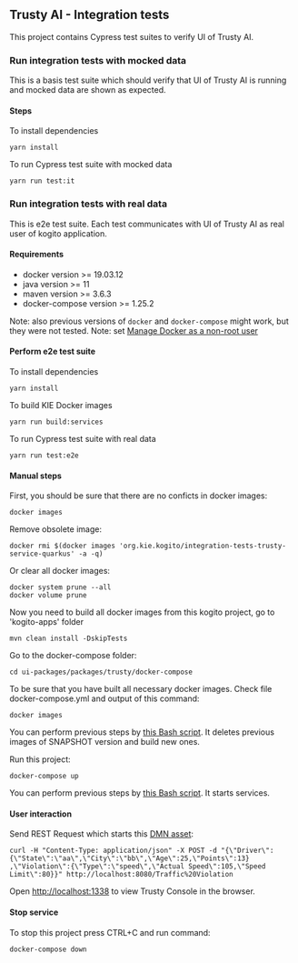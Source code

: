 ## Trusty AI - Integration tests

This project contains Cypress test suites to verify UI of Trusty AI. 

### Run integration tests with mocked data

This is a basis test suite which should verify that UI of Trusty AI is running and mocked data are shown as expected. 

#### Steps

To install dependencies
```
yarn install
```

To run Cypress test suite with mocked data
```
yarn run test:it
```

### Run integration tests with real data

This is e2e test suite. Each test communicates with UI of Trusty AI as real user of kogito application.

#### Requirements

- docker version >= 19.03.12
- java version >= 11
- maven version >= 3.6.3
- docker-compose version >= 1.25.2

Note: also previous versions of `docker` and `docker-compose` might work, but they were not tested.
Note: set [Manage Docker as a non-root user](https://docs.docker.com/engine/install/linux-postinstall/)

#### Perform e2e test suite

To install dependencies
```
yarn install
```

To build KIE Docker images
```
yarn run build:services
```

To run Cypress test suite with real data
```
yarn run test:e2e
```

#### Manual steps
First, you should be sure that there are no conficts in docker images:
```
docker images
```

Remove obsolete image:
```
docker rmi $(docker images 'org.kie.kogito/integration-tests-trusty-service-quarkus' -a -q)
```

Or clear all docker images:
```
docker system prune --all
docker volume prune
```

Now you need to build all docker images from this kogito project, go to 'kogito-apps' folder
```
mvn clean install -DskipTests
```

Go to the docker-compose folder:
```
cd ui-packages/packages/trusty/docker-compose
```

To be sure that you have built all necessary docker images. Check file docker-compose.yml and output of this command:
```
docker images
```
You can perform previous steps by [this Bash script](docker-compose/build.sh). It deletes previous images of SNAPSHOT version and build new ones.


Run this project:
```
docker-compose up
```
You can perform previous steps by [this Bash script](docker-compose/start_docker.sh). It starts services.

#### User interaction

Send REST Request which starts this [DMN asset](https://kiegroup.github.io/kogito-online/?file=https://raw.githubusercontent.com/kiegroup/kogito-apps/master/apps-integration-tests/integration-tests-trusty-service/integration-tests-trusty-service-common/src/main/resources/TrafficViolation.dmn#/editor/dmn):
```
curl -H "Content-Type: application/json" -X POST -d "{\"Driver\":
{\"State\":\"aa\",\"City\":\"bb\",\"Age\":25,\"Points\":13}
,\"Violation\":{\"Type\":\"speed\",\"Actual Speed\":105,\"Speed Limit\":80}}" http://localhost:8080/Traffic%20Violation
```

Open [http://localhost:1338](http://localhost:1338) to view Trusty Console in the browser.

#### Stop service
To stop this project press CTRL+C and run command:
```
docker-compose down
```